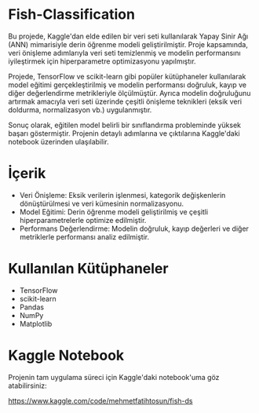 # Fish-Classification

Bu projede, Kaggle'dan elde edilen bir veri seti kullanılarak Yapay Sinir Ağı (ANN) mimarisiyle derin öğrenme modeli geliştirilmiştir. Proje kapsamında, veri önişleme adımlarıyla veri seti temizlenmiş ve modelin performansını iyileştirmek için hiperparametre optimizasyonu yapılmıştır.

Projede, TensorFlow ve scikit-learn gibi popüler kütüphaneler kullanılarak model eğitimi gerçekleştirilmiş ve modelin performansı doğruluk, kayıp ve diğer değerlendirme metrikleriyle ölçülmüştür. Ayrıca modelin doğruluğunu artırmak amacıyla veri seti üzerinde çeşitli önişleme teknikleri (eksik veri doldurma, normalizasyon vb.) uygulanmıştır.

Sonuç olarak, eğitilen model belirli bir sınıflandırma probleminde yüksek başarı göstermiştir. Projenin detaylı adımlarına ve çıktılarına Kaggle'daki notebook üzerinden ulaşılabilir.

# İçerik
- Veri Önişleme: Eksik verilerin işlenmesi, kategorik değişkenlerin dönüştürülmesi ve veri kümesinin normalizasyonu.
- Model Eğitimi: Derin öğrenme modeli geliştirilmiş ve çeşitli hiperparametrelerle optimize edilmiştir.
- Performans Değerlendirme: Modelin doğruluk, kayıp değerleri ve diğer metriklerle performansı analiz edilmiştir.

# Kullanılan Kütüphaneler
- TensorFlow
- scikit-learn
- Pandas
- NumPy
- Matplotlib

# Kaggle Notebook
Projenin tam uygulama süreci için Kaggle'daki notebook'uma göz atabilirsiniz:

https://www.kaggle.com/code/mehmetfatihtosun/fish-ds
